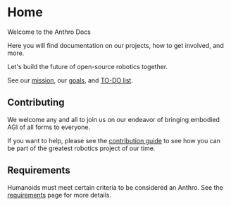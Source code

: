 # Home

Welcome to the Anthro Docs

Here you will find documentation on our projects, how to get involved, and more.

Let's build the future of open-source robotics together.

See our [mission](mission.md), our [goals](goals.md), and [TO-DO list](to-do.md).

## Contributing

We welcome any and all to join us on our endeavor of bringing embodied AGI of all forms to everyone.

If you want to help, please see the [contribution guide](contribution-guide.md) to see how you can be part of the greatest robotics project of our time.

## Requirements 

Humanoids must meet certain criteria to be considered an Anthro. See the [requirements](requirements.md) page for more details.